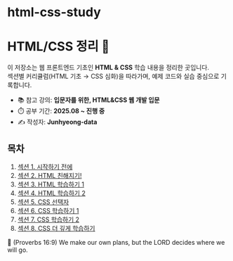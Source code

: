 # html-css-study
# HTML/CSS 정리 🎨

이 저장소는 웹 프론트엔드 기초인 **HTML & CSS** 학습 내용을 정리한 곳입니다.  
섹션별 커리큘럼(HTML 기초 → CSS 심화)을 따라가며, 예제 코드와 실습 중심으로 기록합니다.

- 📚 참고 강의: **입문자를 위한, HTML&CSS 웹 개발 입문**
- ⏱️ 공부 기간: **2025.08 ~ 진행 중**
- ✍️ 작성자: **Junhyeong-data**

## 목차
1. [섹션 1. 시작하기 전에](./01_시작하기_전에/)
2. [섹션 2. HTML 친해지기!](./02_HTML_친해지기/)
3. [섹션 3. HTML 학습하기 1](./03_HTML_학습하기1/)
4. [섹션 4. HTML 학습하기 2](./04_HTML_학습하기2/)
5. [섹션 5. CSS 선택자](./05_CSS_선택자/)
6. [섹션 6. CSS 학습하기 1](./06_CSS_학습하기1/)
7. [섹션 7. CSS 학습하기 2](./07_CSS_학습하기2/)
8. [섹션 8. CSS 더 깊게 학습하기](./08_CSS_더_깊게_학습하기/)

🚀 (Proverbs 16:9) We make our own plans, but the LORD decides where we will go.
